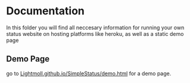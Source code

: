 # Documentation

In this folder you will find all neccesary information for running your own status website on hosting platforms like heroku, as well as a static demo page

## Demo Page
go to [Lightmoll.github.io/SimpleStatus/demo.html](https://Lightmoll.github.io/SimpleStatus/demo.html) for a demo page.
